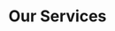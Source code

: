 ---
title: "Our Services"
description: "Transform your business with our comprehensive Salesforce solutions"
label: "Services"
enable: true
services:
  - title: "CRM Implementation"
    description: "We partner with you to architect and implement your Salesforce solution that aligns to your business goals and ready for immediate impact."
    image: "/images/service-salesforce.svg"
    link: "#"
    keywords: ["Consulting", "Deployment", "Best Practices"]
    pricing:
      price: "From $15,000"
      duration: "4-8 weeks"
    metrics:
      - value: "300%"
        label: "Avg ROI"
      - value: "98%"
        label: "Success Rate"
    features:
      - "Complete Sales Cloud setup"
      - "Custom workflow automation"
      - "Data migration & validation"
      - "User training & documentation"
      - "90-day post-launch support"
    icon_svg: |
      <svg class="service-icon" viewBox="0 0 24 24" fill="currentColor">
        <path d="M12 2L2 7L12 12L22 7L12 2Z"/>
        <path d="M2 17L12 22L22 17"/>
        <path d="M2 12L12 17L22 12"/>
      </svg>

  - title: "Custom Development"
    description: "We collaborate with your organization to architect tailored solutions and custom applications that meet your unique needs and enhance business performance."
    image: "/images/service-development.svg"
    link: "#"
    keywords: ["APIs", "Automation", "Custom Apps"]
    pricing:
      price: "From $8,000"
      duration: "2-6 weeks"
    metrics:
      - value: "40%"
        label: "Time Saved"
      - value: "500+"
        label: "Apps Built"
    features:
      - "Lightning Web Components"
      - "Apex development & triggers"
      - "Custom API integrations"
      - "Mobile-responsive interfaces"
      - "Automated testing suite"
    icon_svg: |
      <svg class="service-icon" viewBox="0 0 24 24" fill="currentColor">
        <path d="M9.4 16.6L4.8 12l4.6-4.6L8 6l-6 6 6 6 1.4-1.4zm5.2 0l4.6-4.6-4.6-4.6L16 6l6 6-6 6-1.4-1.4z"/>
      </svg>

  - title: "Integration Services"
    description: "Empower your organization with seamless integrations between Salesforce, your existing systems, and third-party applications."
    image: "/images/service-integration.svg"
    link: "#"
    keywords: ["Data Sync", "Middleware", "APIs"]
    pricing:
      price: "From $5,000"
      duration: "1-4 weeks"
    metrics:
      - value: "100+"
        label: "Integrations"
      - value: "99.9%"
        label: "Uptime"
    features:
      - "ERP system integration"
      - "Marketing automation sync"
      - "Real-time data synchronization"
      - "Webhook configuration"
      - "API documentation"
    icon_svg: |
      <svg class="service-icon" viewBox="0 0 24 24" fill="currentColor">
        <path d="M8 3a2 2 0 0 0-2 2v4a2 2 0 0 1-2 2H3v2h1a2 2 0 0 1 2 2v4a2 2 0 0 0 2 2h2v-2H8v-5a2 2 0 0 0-2-2 2 2 0 0 0 2-2V5h2V3H8zM16 3a2 2 0 0 1 2 2v4a2 2 0 0 0 2 2h1v2h-1a2 2 0 0 0-2 2v4a2 2 0 0 1-2 2h-2v-2h2v-5a2 2 0 0 1 2-2 2 2 0 0 1-2-2V5h-2V3h2z"/>
      </svg>

  - title: "Training & Support"
    description: "We support your team with training and post-deployment assistance, fostering platform utilization, increasing user engagement leading to success."
    image: "/images/service-training.svg"
    link: "#"
    keywords: ["User Training", "Documentation", "Helpdesk"]
    pricing:
      price: "From $2,500"
      duration: "Ongoing"
    metrics:
      - value: "95%"
        label: "Adoption Rate"
      - value: "24/7"
        label: "Support"
    features:
      - "Role-based training programs"
      - "On-demand video library"
      - "Live Q&A sessions"
      - "Dedicated support channel"
      - "Monthly optimization reviews"
    icon_svg: |
      <svg class="service-icon" viewBox="0 0 24 24" fill="currentColor">
        <path d="M12 2C6.48 2 2 6.48 2 12s4.48 10 10 10 10-4.48 10-10S17.52 2 12 2zm-2 15l-5-5 1.41-1.41L10 14.17l7.59-7.59L19 8l-9 9z"/>
      </svg>

  - title: "Data Migration"
    description: "We securely migrate your critical business data to Salesforce with efficiency, accuracy, and complete integrity."
    image: "/images/service-migration.svg"
    link: "#"
    keywords: ["ETL", "Secure Transfer", "Validation"]
    pricing:
      price: "From $4,000"
      duration: "1-3 weeks"
    metrics:
      - value: "0%"
        label: "Data Loss"
      - value: "10M+"
        label: "Records Migrated"
    features:
      - "Data quality assessment"
      - "Automated migration tools"
      - "Data validation & cleansing"
      - "Rollback procedures"
      - "Post-migration audit"
    icon_svg: |
      <svg class="service-icon" viewBox="0 0 24 24" fill="currentColor">
        <path d="M19 11H7.83l4.29-4.29L10.71 5.3 5 11l5.71 5.71 1.41-1.41L7.83 13H19v-2z"/>
        <path d="M5 7h2v10H5zm14 0h-2v10h2z"/>
      </svg>

  - title: "Optimization"
    description: "We partner with you to optimize your existing Salesforce org, enhancing performance, streamlining processes, and driving user adoption."
    image: "/images/service-optimization.svg"
    link: "#"
    keywords: ["Performance", "Reporting", "Automation"]
    pricing:
      price: "From $3,000"
      duration: "2-4 weeks"
    metrics:
      - value: "60%"
        label: "Efficiency Gain"
      - value: "200+"
        label: "Processes Optimized"
    features:
      - "Performance analysis & tuning"
      - "Advanced reporting setup"
      - "Workflow optimization"
      - "User adoption strategies"
      - "ROI measurement & tracking"
    icon_svg: |
      <svg class="service-icon" viewBox="0 0 24 24" fill="currentColor">
        <path d="M12 2C6.48 2 2 6.48 2 12s4.48 10 10 10 10-4.48 10-10S17.52 2 12 2zm-2 15l-5-5 1.41-1.41L10 14.17l7.59-7.59L19 8l-9 9z"/>
        <path d="M12 6c-3.31 0-6 2.69-6 6s2.69 6 6 6 6-2.69 6-6-2.69-6-6-6zm0 10c-2.21 0-4-1.79-4-4s1.79-4 4-4 4 1.79 4 4-1.79 4-4 4z"/>
      </svg>
--- 